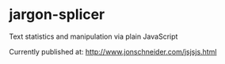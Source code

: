# jargon-splicer
Text statistics and manipulation via plain JavaScript

Currently published at: http://www.jonschneider.com/jsjsjs.html
